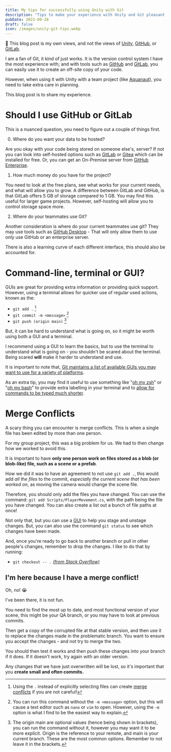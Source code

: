 ```yaml
---
title: My tips for successfully using Unity with Git
description: "Tips to make your experience with Unity and Git pleasant!"
pubDate: 2022-09-28
draft: false
icon: /images/unity-git-tips.webp
---
```


<div id="comment-box">

<span aria-hidden="true">🚸</span> This blog post is my own views, and not the views of [Unity](https://unity.com/), [GitHub](https://github.com), or [GitLab](https://gitlab.com).

</div>

I am a fan of Git, it kind of just works. It is the version control system I have the most experience with; and with tools such as [GitHub](https://github.com) and [GitLab](https://gitlab.com), you can easily use it to create an off-site copy of your code.

However, when using it with Unity with a team project (like [Aquanaut](/portfolio/aquanaut)), you need to take extra care in planning.

This blog post is to share my experience.

# Should I use GitHub or GitLab

This is a nuanced question, you need to figure out a couple of things first.

0. Where do you want your data to be hosted?

Are you okay with your code being stored on someone else's, server? If not you can look into self-hosted options such as [GitLab](https://docs.gitlab.com/ee/install/) or [Gitea](https://gitea.io/) which can be installed for free. Or, you can get an On-Premise server from [GitHub Enterprise](https://github.com/enterprise).

1. How much money do you have for the project?

You need to look at the free plans, see what works for your current needs, and what will allow you to grow. A difference between GitLab and GitHub, is that GitLab offers 5 GB of storage compared to 1 GB. You may find this useful for larger game projects. However, self-hosting will allow you to control storage space more.

2. Where do your teammates use Git?

Another consideration is where do your current teammates use git? They may use tools such as [GitHub Desktop](https://desktop.github.com/) - That will only allow them to use only use GitHub or an enterprise server.

There is also a learning curve of each different interface, this should also be accounted for.

# Command-line, terminal or GUI?

GUIs are great for providing extra information or providing quick support. However, using a terminal allows for quicker use of regular used actions, known as the:

- `git add .` [^1]
- `git commit -m <message>` [^2]
- `git push (origin main)` [^3]

[^1]: Using the `.` instead of explicitly selecting files can create [merge conflicts](#merge-conflicts) if you are not careful!

[^2]: You can run this command without the `-m <message>` option, but this will cause a text editor such as `nano` or `vim` to open. However, using the `-m` option is what I find to be the easiest way to explain.

[^3]: The origin main are optional values (hence being shown in brackets), you can run the command without it, however you may want it to be more explicit. Origin is the reference to your remote, and main is your current branch. These are the most common options. Remember to not leave it in the brackets.

But, it can be hard to understand what is going on, so it might be worth using both a GUI and a terminal.

I recommend using a GUI to learn the basics, but to use the terminal to understand what is going on - you shouldn't be scared about the terminal. Being scared **will** make it harder to understand and use.

It is important to note that, [Git maintains a list of available GUIs you may want to use for a variety of platforms](https://git-scm.com/downloads/guis).

As an extra tip, you may find it useful to use something like "[oh my zsh](https://ohmyz.sh/)" or "[oh my bash](https://ohmybash.nntoan.com/)" to provide extra labelling in your terminal and to [allow for commands to be typed much shorter](https://kapeli.com/cheat_sheets/Oh-My-Zsh_Git.docset/Contents/Resources/Documents/index).

# Merge Conflicts

A scary thing you can encounter is merge conflicts. This is when a single file has been edited by more than one person.

For my group project, this was a big problem for us. We had to then change how we worked to avoid this.

It is important to have **only one person work on files stored as a blob (or blob-like) file, such as a scene or a prefab**.

How we did it was to have an agreement to not use `git add .`, this would add _all the files_ to the commit, _especially the current scene that has been worked on_, as moving the camera would change the scene file.

Therefore, you should only add the files you have changed. You can use the command: `git add Scripts/PlayerMovement.cs`, with the path being the file you have changed. You can also create a list out a bunch of file paths at once!

Not only that, but you can use a [GUI](#command-line-terminal-or-gui) to help you stage and unstage changes. But, you can also use the command `git status` to see which changes have been made.

And, once you're ready to go back to another branch or pull in other people's changes, remember to drop the changes. I like to do that by running:

- `git checkout -- .` [_(from Stack Overflow)_](https://stackoverflow.com/a/49343276)

## I'm here because I have a merge conflict!

Oh, no! <span aria-hidden="true">😭</span>

I've been there, it is not fun.

You need to find the most up to date, and most functional version of your scene, this might be your QA branch, or you may have to look at previous commits.

Then get a copy of the corrupted file at that stable version, and then use it to replace the changes made in the problematic branch. You want to ensure you accept the changes - and not try to merge the two.

You should then test it works and then push these changes into your branch if it does. If it doesn't work, try again with an older version.

Any changes that we have just overwritten will be lost, so it's important that you **create small and often commits.**

